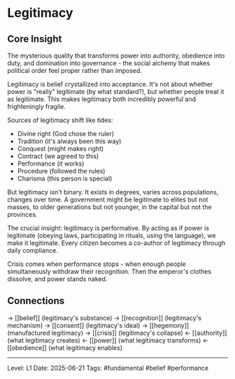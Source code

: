 # Legitimacy

## Core Insight
The mysterious quality that transforms power into authority, obedience into duty, and domination into governance - the social alchemy that makes political order feel proper rather than imposed.

Legitimacy is belief crystallized into acceptance. It's not about whether power is "really" legitimate (by what standard?), but whether people treat it as legitimate. This makes legitimacy both incredibly powerful and frighteningly fragile.

Sources of legitimacy shift like tides:
- Divine right (God chose the ruler)
- Tradition (it's always been this way)
- Conquest (might makes right)
- Contract (we agreed to this)
- Performance (it works)
- Procedure (followed the rules)
- Charisma (this person is special)

But legitimacy isn't binary. It exists in degrees, varies across populations, changes over time. A government might be legitimate to elites but not masses, to older generations but not younger, in the capital but not the provinces.

The crucial insight: legitimacy is performative. By acting as if power is legitimate (obeying laws, participating in rituals, using the language), we make it legitimate. Every citizen becomes a co-author of legitimacy through daily compliance.

Crisis comes when performance stops - when enough people simultaneously withdraw their recognition. Then the emperor's clothes dissolve, and power stands naked.

## Connections
→ [[belief]] (legitimacy's substance)
→ [[recognition]] (legitimacy's mechanism)
→ [[consent]] (legitimacy's ideal)
→ [[hegemony]] (manufactured legitimacy)
→ [[crisis]] (legitimacy's collapse)
← [[authority]] (what legitimacy creates)
← [[power]] (what legitimacy transforms)
← [[obedience]] (what legitimacy enables)

---
Level: L1
Date: 2025-06-21
Tags: #fundamental #belief #performance